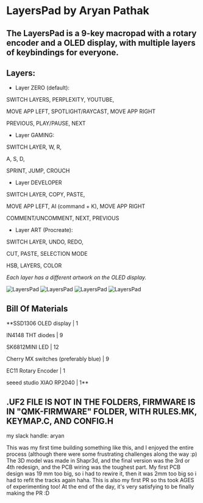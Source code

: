 # LayersPad by Aryan Pathak
## The LayersPad is a 9-key macropad with a rotary encoder and a OLED display, with multiple layers of keybindings for everyone.

## Layers:
- Layer ZERO (default): 

SWITCH LAYERS, PERPLEXITY, YOUTUBE,

MOVE APP LEFT, SPOTLIGHT/RAYCAST, MOVE APP RIGHT

PREVIOUS, PLAY/PAUSE, NEXT

- Layer GAMING:

SWITCH LAYER, W, R,

A, S, D,

SPRINT, JUMP, CROUCH

- Layer DEVELOPER

SWITCH LAYER, COPY, PASTE,

MOVE APP LEFT, AI (command + K), MOVE APP RIGHT

COMMENT/UNCOMMENT, NEXT, PREVIOUS

- Layer ART (Procreate):

SWITCH LAYER, UNDO, REDO,

CUT, PASTE, SELECTION MODE

HSB, LAYERS, COLOR



*Each layer has a different artwork on the OLED display.*


![LayersPad](PCB/Assets/macropad.jpg)
![LayersPad](PCB/Assets/case.jpg)
![LayersPad](PCB/Assets/schematic.png)
![LayersPad](PCB/Assets/pcb.png)


## Bill Of Materials

**SSD1306 OLED display | 1

IN4148 THT diodes | 9

SK6812MINI LED | 12

Cherry MX switches (preferably blue) | 9

EC11 Rotary Encoder | 1

seeed studio XIAO RP2040 | 1**

## .UF2 FILE IS NOT IN THE FOLDERS, FIRMWARE IS IN "QMK-FIRMWARE" FOLDER, WITH RULES.MK, KEYMAP.C, AND CONFIG.H
my slack handle: aryan

This was my first time building something like this, and I enjoyed the entire process (although there were some frustrating challenges along the way :p)
The 3D model was made in Shapr3d, and the final version was the 3rd or 4th redesign, and the PCB wiring was the toughest part. My first PCB design was 19 mm too big, so i had to rewire it, then it was 2mm too big so i had to refit the tracks again haha. This is also my first PR so ths took AGES of experimenting too! At the end of the day, it's very satisfying to be finally making the PR :D
